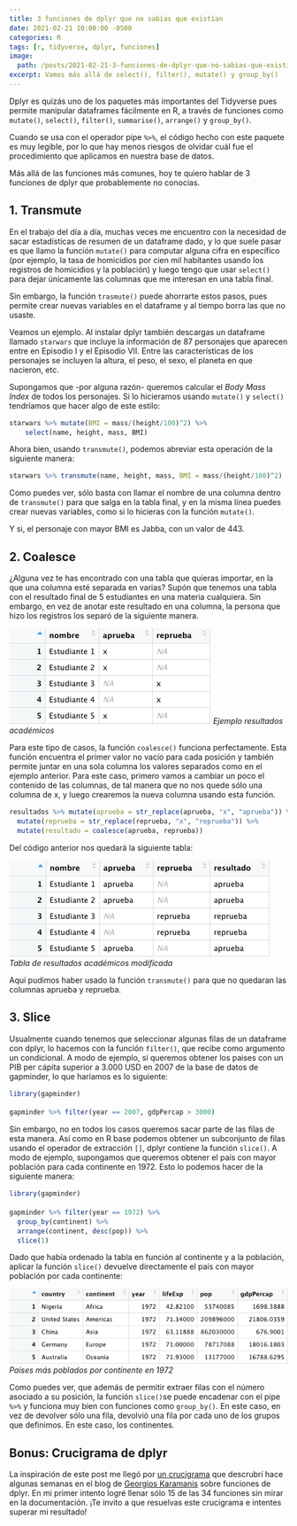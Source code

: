 ```yaml
---
title: 3 funciones de dplyr que no sabías que existían
date: 2021-02-21 10:00:00 -0500
categories: R
tags: [r, tidyverse, dplyr, funciones]
image: 
  path: /posts/2021-02-21-3-funciones-de-dplyr-que-no-sabias-que-existian/hero.jpg
excerpt: Vamos más allá de select(), filter(), mutate() y group_by()
---
```


Dplyr es quizás uno de los paquetes más importantes del Tidyverse pues permite manipular dataframes fácilmente en R, a través de funciones como `mutate()`, `select()`, `filter()`, `summarise()`, `arrange()` y `group_by()`. 

Cuando se usa con el operador pipe `%>%`, el código hecho con este paquete es muy legible, por lo que hay menos riesgos de olvidar cuál fue el procedimiento que aplicamos en nuestra base de datos. 

Más allá de las funciones más comunes, hoy te quiero hablar de 3 funciones de dplyr que probablemente no conocías.

## 1. Transmute

En el trabajo del día a día, muchas veces me encuentro con la necesidad de sacar estadísticas de resumen de un dataframe dado, y lo que suele pasar es que llamo la función `mutate()` para computar alguna cifra en específico (por ejemplo, la tasa de homicidios por cien mil habitantes usando los registros de homicidios y la población) y luego tengo que usar `select()` para dejar únicamente las columnas que me interesan en una tabla final. 

Sin embargo, la función `trasmute()` puede ahorrarte estos pasos, pues permite crear nuevas variables en el dataframe y al tiempo borra las que no usaste.

Veamos un ejemplo. Al instalar dplyr también descargas un dataframe llamado `starwars` que incluye la información de 87 personajes que aparecen entre en Episodio I y el Episodio VII. Entre las características de los personajes se incluyen la altura, el peso, el sexo, el planeta en que nacieron, etc.

Supongamos que -por alguna razón- queremos calcular el *Body Mass Index* de todos los personajes. Si lo hicieramos usando `mutate()` y `select()` tendríamos que hacer algo de este estilo:

```r
starwars %>% mutate(BMI = mass/(height/100)^2) %>%
    select(name, height, mass, BMI)
```

Ahora bien, usando `transmute()`, podemos abreviar esta operación de la siguiente manera:

```r
starwars %>% transmute(name, height, mass, BMI = mass/(height/100)^2)
```

Como puedes ver, sólo basta con llamar el nombre de una columna dentro de `transmute()` para que salga en la tabla final, y en la misma línea puedes crear nuevas variables, como si lo hicieras con la función `mutate()`.

Y si, el personaje con mayor BMI es Jabba, con un valor de 443.

## 2. Coalesce

¿Alguna vez te has encontrado con una tabla que quieras importar, en la que una columna esté separada en varias? Supón que tenemos una tabla con el resultado final de 5 estudiantes en una materia cualquiera. Sin embargo, en vez de anotar este resultado en una columna, la persona que hizo los registros los separó de la siguiente manera.

![Ejemplo resultados académicos](tabla1_resultados.png)
*Ejemplo resultados académicos*

Para este tipo de casos, la función `coalesce()` funciona perfectamente. Esta función encuentra el primer valor no vacío para cada posición y también permite juntar en una sola columna los valores separados como en el ejemplo anterior. Para este caso, primero vamos a cambiar un poco el contenido de las columnas, de tal manera que no nos quede sólo una columna de x, y luego crearemos la nueva columna usando esta función.

```r
resultados %>% mutate(aprueba = str_replace(aprueba, "x", "aprueba")) %>%
  mutate(reprueba = str_replace(reprueba, "x", "reprueba")) %>%
  mutate(resultado = coalesce(aprueba, reprueba))
```

Del código anterior nos quedará la siguiente tabla:

![Tabla de resultados académicos modificada](tabla2_resultados.png)
*Tabla de resultados académicos modificada*

Aquí pudimos haber usado la función `transmute()` para que no quedaran las columnas aprueba y reprueba.

## 3. Slice

Usualmente cuando tenemos que seleccionar algunas filas de un dataframe con dplyr, lo hacemos con la función `filter()`, que recibe como argumento un condicional. A modo de ejemplo, si queremos obtener los paises con un PIB per cápita superior a 3.000 USD en 2007 de la base de datos de gapminder, lo que haríamos es lo siguiente:

```r
library(gapminder) 

gapminder %>% filter(year == 2007, gdpPercap > 3000)
```

Sin embargo, no en todos los casos queremos sacar parte de las filas de esta manera. Así como en R base podemos obtener un subconjunto de filas usando el operador de extracción `[]`, dplyr contiene la función `slice()`. A modo de ejemplo, supongamos que queremos obtener el país con mayor población para cada continente en 1972. Esto lo podemos hacer de la siguiente manera:

```r
library(gapminder) 

gapminder %>% filter(year == 1972) %>%
  group_by(continent) %>%
  arrange(continent, desc(pop)) %>%
  slice(1)
```

Dado que había ordenado la tabla en función al continente y a la población, aplicar la función `slice()` devuelve directamente el país con mayor población por cada continente:

![Paises más poblados por continente en 1972](tabla_poblacion.png)
*Paises más poblados por continente en 1972*

Como puedes ver, que además de permitir extraer filas con el número asociado a su posición, la función `slice()`se puede encadenar con el pipe `%>%` y funciona muy bien con funciones como `group_by()`. En este caso, en vez de devolver sólo una fila, devolvió una fila por cada uno de los grupos que definimos. En este caso, los continentes.

## Bonus: Crucigrama de dplyr

La inspiración de este post me llegó por [un crucigrama](https://karaman.is/blog/2020/12/dplyr-crossword/) que descrubrí hace algunas semanas en el blog de [Georgios Karamanis](https://twitter.com/camartinezbu/status/1335617034672017412) sobre funciones de dplyr. En mi primer intento logré llenar sólo 15 de las 34 funciones sin mirar en la documentación. ¡Te invito a que resuelvas este crucigrama e intentes superar mi resultado!
